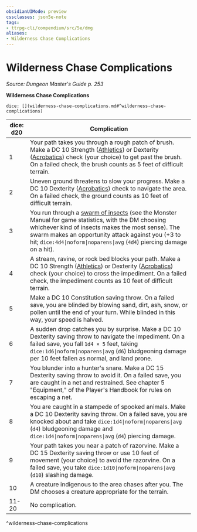 ```yaml
---
obsidianUIMode: preview
cssclasses: json5e-note
tags:
- ttrpg-cli/compendium/src/5e/dmg
aliases:
- Wilderness Chase Complications
---
```

# Wilderness Chase Complications
*Source: Dungeon Master's Guide p. 253* 

**Wilderness Chase Complications**

`dice: [](wilderness-chase-complications.md#^wilderness-chase-complications)`

| dice: d20 | Complication |
|-----------|--------------|
| 1 | Your path takes you through a rough patch of brush. Make a DC 10 Strength ([Athletics](/3-Mechanics/CLI/skills.md#Athletics)) or Dexterity ([Acrobatics](/3-Mechanics/CLI/skills.md#Acrobatics)) check (your choice) to get past the brush. On a failed check, the brush counts as 5 feet of difficult terrain. |
| 2 | Uneven ground threatens to slow your progress. Make a DC 10 Dexterity ([Acrobatics](/3-Mechanics/CLI/skills.md#Acrobatics)) check to navigate the area. On a failed check, the ground counts as 10 feet of difficult terrain. |
| 3 | You run through a [swarm of insects](/3-Mechanics/CLI/bestiary/beast/swarm-of-insects-xmm.md) (see the Monster Manual for game statistics, with the DM choosing whichever kind of insects makes the most sense). The swarm makes an opportunity attack against you (+3 to hit; `dice:4d4\|noform\|noparens\|avg` (`4d4`) piercing damage on a hit). |
| 4 | A stream, ravine, or rock bed blocks your path. Make a DC 10 Strength ([Athletics](/3-Mechanics/CLI/skills.md#Athletics)) or Dexterity ([Acrobatics](/3-Mechanics/CLI/skills.md#Acrobatics)) check (your choice) to cross the impediment. On a failed check, the impediment counts as 10 feet of difficult terrain. |
| 5 | Make a DC 10 Constitution saving throw. On a failed save, you are blinded by blowing sand, dirt, ash, snow, or pollen until the end of your turn. While blinded in this way, your speed is halved. |
| 6 | A sudden drop catches you by surprise. Make a DC 10 Dexterity saving throw to navigate the impediment. On a failed save, you fall `1d4 × 5` feet, taking `dice:1d6\|noform\|noparens\|avg` (`d6`) bludgeoning damage per 10 feet fallen as normal, and land prone. |
| 7 | You blunder into a hunter's snare. Make a DC 15 Dexterity saving throw to avoid it. On a failed save, you are caught in a net and restrained. See chapter 5 "Equipment," of the Player's Handbook for rules on escaping a net. |
| 8 | You are caught in a stampede of spooked animals. Make a DC 10 Dexterity saving throw. On a failed save, you are knocked about and take `dice:1d4\|noform\|noparens\|avg` (`d4`) bludgeoning damage and `dice:1d4\|noform\|noparens\|avg` (`d4`) piercing damage. |
| 9 | Your path takes you near a patch of razorvine. Make a DC 15 Dexterity saving throw or use 10 feet of movement (your choice) to avoid the razorvine. On a failed save, you take `dice:1d10\|noform\|noparens\|avg` (`d10`) slashing damage. |
| 10 | A creature indigenous to the area chases after you. The DM chooses a creature appropriate for the terrain. |
| 11-20 | No complication. |
^wilderness-chase-complications